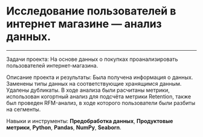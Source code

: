 # Исследование пользователей в интернет магазине — анализ данных.
*** 
Задачи проекта:
На основе данных о покупках проанализировать пользователей интернет-магазина.

Описание проекта и результаты:
Была получена информация о данных. Заменены типы данных на соответствующие хранящимся данным. Удалены дубликаты. В ходе анализа были расчитаны метрики, использован когортный анализ для подсчёта метрики Retention, также был проведен RFM-анализ, в ходе которого пользователи были разбиты на сегменты.

Навыки и инструменты: **Предобработка данных**, **Продуктовые метрики**, **Python**, **Pandas**, **NumPy**, **Seaborn**.
